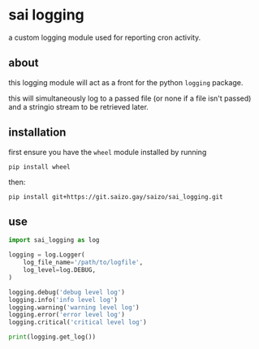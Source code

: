 # sai logging

a custom logging module used for reporting cron activity.

## about

this logging module will act as a front for the python `logging` package.

this will simultaneously log to a passed file (or none if a file isn't passed) and a stringio stream
to be retrieved later.

## installation

first ensure you have the `wheel` module installed by running

`pip install wheel`

then:

`pip install git+https://git.saizo.gay/saizo/sai_logging.git`

## use

```python
import sai_logging as log

logging = log.Logger(
    log_file_name='/path/to/logfile',
    log_level=log.DEBUG,
)

logging.debug('debug level log')
logging.info('info level log')
logging.warning('warning level log')
logging.error('error level log')
logging.critical('critical level log')

print(logging.get_log())
```
